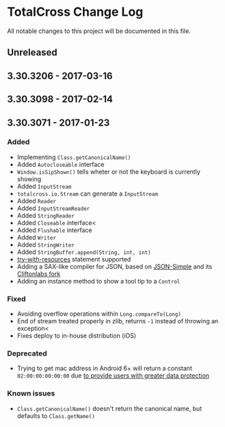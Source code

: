 # TotalCross Change Log
All notable changes to this project will be documented in this file.

## Unreleased

## 3.30.3206 - 2017-03-16

## 3.30.3098 - 2017-02-14

## 3.30.3071 - 2017-01-23

### Added
- Implementing `Class.getCanonicalName()`
- Added `Autocloseable` interface
- `Window.isSipShown()` tells wheter or not the keyboard is currently showing
- Added `InputStream`
- `totalcross.io.Stream` can generate a `InputStream`
- Added `Reader`
- Added `InputStreamReader`
- Added `StringReader`
- Added `Closeable` interface<
- Added `Flushable` interface
- Added `Writer`
- Added `StringWriter`
- Added `StringBuffer.append(String, int, int)`
- [try-with-resources](https://docs.oracle.com/javase/tutorial/essential/exceptions/tryResourceClose.html) statement supported
- Adding a SAX-like compiler for JSON, based on [JSON-Simple](https://github.com/fangyidong/json-simple) and its [Cliftonlabs fork](https://github.com/cliftonlabs/json-simple)
- Adding an instance method to show a tool tip to a `Control`

### Fixed
- Avoiding overflow operations within `Long.compareTo(Long)`
- End of stream treated properly in zlib, returns `-1` instead of throwing an exception<
- Fixes deploy to in-house distribution (iOS)

### Deprecated
- Trying to get mac address in Android 6+ will return a constant `02:00:00:00:00:00` due [to provide users with greater data protection](https://developer.android.com/about/versions/marshmallow/android-6.0-changes.html#behavior-hardware-id)

### Known issues
- `Class.getCanonicalName()` doesn't return the canonical name, but defaults to `Class.getName()`
